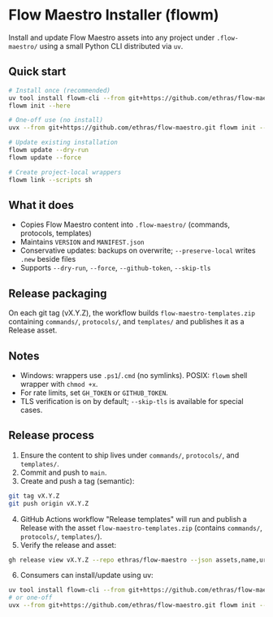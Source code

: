 # Flow Maestro Installer (flowm)

Install and update Flow Maestro assets into any project under `.flow-maestro/` using a small Python CLI distributed via `uv`.

## Quick start

```bash
# Install once (recommended)
uv tool install flowm-cli --from git+https://github.com/ethras/flow-maestro.git
flowm init --here

# One-off use (no install)
uvx --from git+https://github.com/ethras/flow-maestro.git flowm init --here

# Update existing installation
flowm update --dry-run
flowm update --force

# Create project-local wrappers
flowm link --scripts sh
```

## What it does

- Copies Flow Maestro content into `.flow-maestro/` (commands, protocols, templates)
- Maintains `VERSION` and `MANIFEST.json`
- Conservative updates: backups on overwrite; `--preserve-local` writes `.new` beside files
- Supports `--dry-run`, `--force`, `--github-token`, `--skip-tls`

## Release packaging

On each git tag (vX.Y.Z), the workflow builds `flow-maestro-templates.zip` containing `commands/`, `protocols/`, and `templates/` and publishes it as a Release asset.

## Notes

- Windows: wrappers use `.ps1`/`.cmd` (no symlinks). POSIX: `flowm` shell wrapper with `chmod +x`.
- For rate limits, set `GH_TOKEN` or `GITHUB_TOKEN`.
- TLS verification is on by default; `--skip-tls` is available for special cases.

## Release process

1. Ensure the content to ship lives under `commands/`, `protocols/`, and `templates/`.
2. Commit and push to `main`.
3. Create and push a tag (semantic):

```bash
git tag vX.Y.Z
git push origin vX.Y.Z
```

4. GitHub Actions workflow "Release templates" will run and publish a Release with the asset `flow-maestro-templates.zip` (contains `commands/`, `protocols/`, `templates/`).
5. Verify the release and asset:

```bash
gh release view vX.Y.Z --repo ethras/flow-maestro --json assets,name,url
```

6. Consumers can install/update using uv:

```bash
uv tool install flowm-cli --from git+https://github.com/ethras/flow-maestro.git
# or one-off
uvx --from git+https://github.com/ethras/flow-maestro.git flowm init --here
```

